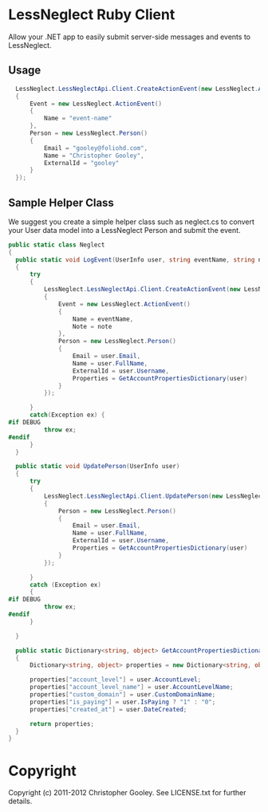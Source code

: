 LessNeglect Ruby Client
===
Allow your .NET app to easily submit server-side messages and events to LessNeglect.

Usage
---

```csharp
  LessNeglect.LessNeglectApi.Client.CreateActionEvent(new LessNeglect.ActionEventCreateRequest()
  {
      Event = new LessNeglect.ActionEvent()
      {
          Name = "event-name"
      },
      Person = new LessNeglect.Person()
      {
          Email = "gooley@foliohd.com",
          Name = "Christopher Gooley",
          ExternalId = "gooley"
      }
  });
```

Sample Helper Class
---

We suggest you create a simple helper class such as neglect.cs to convert your User data model into a LessNeglect Person and submit the event.

```csharp
public static class Neglect
{
  public static void LogEvent(UserInfo user, string eventName, string note)
  {
      try
      {
          LessNeglect.LessNeglectApi.Client.CreateActionEvent(new LessNeglect.ActionEventCreateRequest()
          {
              Event = new LessNeglect.ActionEvent()
              {
                  Name = eventName,
                  Note = note
              },
              Person = new LessNeglect.Person()
              {
                  Email = user.Email,
                  Name = user.FullName,
                  ExternalId = user.Username,
                  Properties = GetAccountPropertiesDictionary(user)
              }
          });

      }
      catch(Exception ex) {
#if DEBUG
          throw ex;
#endif
      }
  }

  public static void UpdatePerson(UserInfo user)
  {
      try
      {
          LessNeglect.LessNeglectApi.Client.UpdatePerson(new LessNeglect.PersonUpdateRequest()
          {
              Person = new LessNeglect.Person()
              {
                  Email = user.Email,
                  Name = user.FullName,
                  ExternalId = user.Username,
                  Properties = GetAccountPropertiesDictionary(user)
              }
          });

      }
      catch (Exception ex)
      {
#if DEBUG
          throw ex;
#endif
      }

  }

  public static Dictionary<string, object> GetAccountPropertiesDictionary(UserInfo user)
  {
      Dictionary<string, object> properties = new Dictionary<string, object>();

      properties["account_level"] = user.AccountLevel;
      properties["account_level_name"] = user.AccountLevelName;
      properties["custom_domain"] = user.CustomDomainName;
      properties["is_paying"] = user.IsPaying ? "1" : "0";
      properties["created_at"] = user.DateCreated;

      return properties;
  }
}
```

Copyright
===
Copyright (c) 2011-2012 Christopher Gooley. See LICENSE.txt for further details.